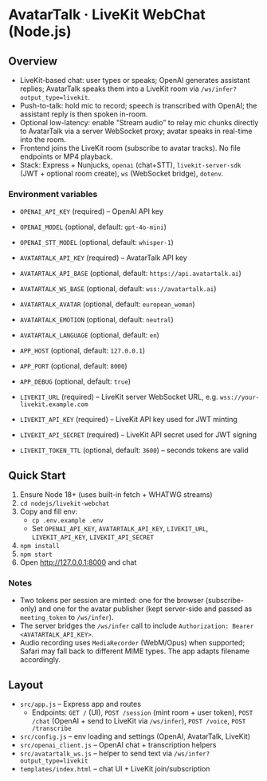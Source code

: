 # AvatarTalk · LiveKit WebChat (Node.js)

## Overview

- LiveKit-based chat: user types or speaks; OpenAI generates assistant replies; AvatarTalk speaks them into a LiveKit room via `/ws/infer?output_type=livekit`.
- Push-to-talk: hold mic to record; speech is transcribed with OpenAI; the assistant reply is then spoken in-room.
- Optional low-latency: enable "Stream audio" to relay mic chunks directly to AvatarTalk via a server WebSocket proxy; avatar speaks in real-time into the room.
- Frontend joins the LiveKit room (subscribe to avatar tracks). No file endpoints or MP4 playback.
- Stack: Express + Nunjucks, `openai` (chat+STT), `livekit-server-sdk` (JWT + optional room create), `ws` (WebSocket bridge), `dotenv`.

### Environment variables

- `OPENAI_API_KEY` (required) – OpenAI API key
- `OPENAI_MODEL` (optional, default: `gpt-4o-mini`)
- `OPENAI_STT_MODEL` (optional, default: `whisper-1`)
- `AVATARTALK_API_KEY` (required) – AvatarTalk API key
- `AVATARTALK_API_BASE` (optional, default: `https://api.avatartalk.ai`)
- `AVATARTALK_WS_BASE` (optional, default: `wss://avatartalk.ai`)
- `AVATARTALK_AVATAR` (optional, default: `european_woman`)
- `AVATARTALK_EMOTION` (optional, default: `neutral`)
- `AVATARTALK_LANGUAGE` (optional, default: `en`)
- `APP_HOST` (optional, default: `127.0.0.1`)
- `APP_PORT` (optional, default: `8000`)
- `APP_DEBUG` (optional, default: `true`)

- `LIVEKIT_URL` (required) – LiveKit server WebSocket URL, e.g. `wss://your-livekit.example.com`
- `LIVEKIT_API_KEY` (required) – LiveKit API key used for JWT minting
- `LIVEKIT_API_SECRET` (required) – LiveKit API secret used for JWT signing
- `LIVEKIT_TOKEN_TTL` (optional, default: `3600`) – seconds tokens are valid

## Quick Start

1) Ensure Node 18+ (uses built-in fetch + WHATWG streams)
2) `cd nodejs/livekit-webchat`
3) Copy and fill env:
   - `cp .env.example .env`
   - Set `OPENAI_API_KEY`, `AVATARTALK_API_KEY`, `LIVEKIT_URL`, `LIVEKIT_API_KEY`, `LIVEKIT_API_SECRET`
4) `npm install`
5) `npm start`
6) Open http://127.0.0.1:8000 and chat

### Notes

- Two tokens per session are minted: one for the browser (subscribe-only) and one for the avatar publisher (kept server-side and passed as `meeting_token` to `/ws/infer`).
- The server bridges the `/ws/infer` call to include `Authorization: Bearer <AVATARTALK_API_KEY>`.
- Audio recording uses `MediaRecorder` (WebM/Opus) when supported; Safari may fall back to different MIME types. The app adapts filename accordingly.

## Layout

- `src/app.js` – Express app and routes
  - Endpoints: `GET /` (UI), `POST /session` (mint room + user token), `POST /chat` (OpenAI + send to LiveKit via `/ws/infer`), `POST /voice`, `POST /transcribe`
- `src/config.js` – env loading and settings (OpenAI, AvatarTalk, LiveKit)
- `src/openai_client.js` – OpenAI chat + transcription helpers
- `src/avatartalk_ws.js` – helper to send text via `/ws/infer?output_type=livekit`
- `templates/index.html` – chat UI + LiveKit join/subscription
